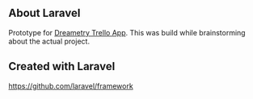 ## About Laravel
Prototype for [Dreametry Trello App](https://github.com/deofederick/dreametryTrello).
This was build while brainstorming about the actual project.

## Created with Laravel

https://github.com/laravel/framework
